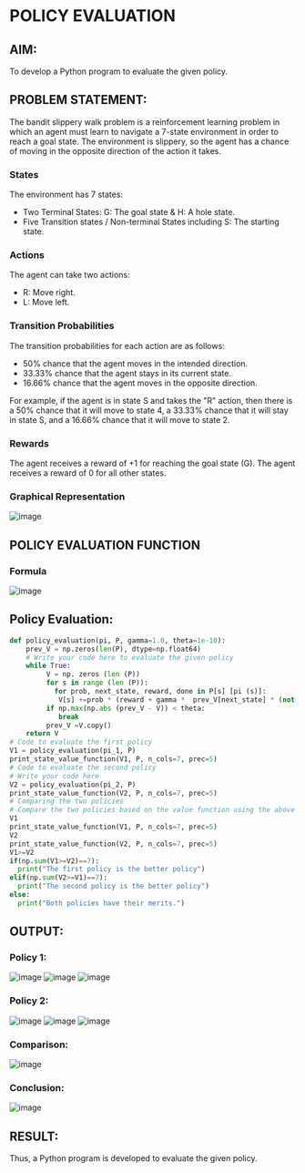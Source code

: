 # POLICY EVALUATION

## AIM:
To develop a Python program to evaluate the given policy.

## PROBLEM STATEMENT:
The bandit slippery walk problem is a reinforcement learning problem in which an agent must learn to navigate a 7-state environment in order to reach a goal state. The environment is slippery, so the agent has a chance of moving in the opposite direction of the action it takes.

### States
The environment has 7 states:

* Two Terminal States: G: The goal state & H: A hole state.
* Five Transition states / Non-terminal States including S: The starting state.

### Actions
The agent can take two actions:

* R: Move right.
* L: Move left.

### Transition Probabilities
The transition probabilities for each action are as follows:

* 50% chance that the agent moves in the intended direction.
* 33.33% chance that the agent stays in its current state.
* 16.66% chance that the agent moves in the opposite direction.

For example, if the agent is in state S and takes the "R" action, then there is a 50% chance that it will move to state 4, a 33.33% chance that it will stay in state S, and a 16.66% chance that it will move to state 2.

### Rewards
The agent receives a reward of +1 for reaching the goal state (G). The agent receives a reward of 0 for all other states.

### Graphical Representation
![image](https://github.com/Aashima02/rl-policy-evaluation/assets/93427086/ee9c6dcf-b579-4b1c-9663-47c8b17a08b4)

## POLICY EVALUATION FUNCTION

### Formula
![image](https://github.com/Aashima02/rl-policy-evaluation/assets/93427086/574fb688-7c9f-409f-b07f-e75441d8f4b3)

## Policy Evaluation:
```python
def policy_evaluation(pi, P, gamma=1.0, theta=1e-10):
    prev_V = np.zeros(len(P), dtype=np.float64)
    # Write your code here to evaluate the given policy
    while True:
         V = np. zeros (len (P))
         for s in range (len (P)):
           for prob, next_state, reward, done in P[s] [pi (s)]:
            V[s] +=prob * (reward + gamma *  prev_V[next_state] * (not done))
         if np.max(np.abs (prev_V - V)) < theta:
            break
         prev_V =V.copy()
    return V
# Code to evaluate the first policy
V1 = policy_evaluation(pi_1, P)
print_state_value_function(V1, P, n_cols=7, prec=5)
# Code to evaluate the second policy
# Write your code here
V2 = policy_evaluation(pi_2, P)
print_state_value_function(V2, P, n_cols=7, prec=5)
# Comparing the two policies
# Compare the two policies based on the value function using the above equation and find the best policy
V1
print_state_value_function(V1, P, n_cols=7, prec=5)
V2
print_state_value_function(V2, P, n_cols=7, prec=5)
V1>=V2
if(np.sum(V1>=V2)==7):
  print("The first policy is the better policy")
elif(np.sum(V2>=V1)==7):
  print("The second policy is the better policy")
else:
  print("Both policies have their merits.")

```

## OUTPUT:
### Policy 1:
![image](https://github.com/Aashima02/rl-policy-evaluation/assets/93427086/8569d152-1cbc-42b2-af2c-1abe3dc34209)
![image](https://github.com/Aashima02/rl-policy-evaluation/assets/93427086/c3227142-e859-433c-ae52-b0221f22b639)
![image](https://github.com/Aashima02/rl-policy-evaluation/assets/93427086/3cb8176a-d6c7-42b3-a13b-8fa6eea829e5)



### Policy 2:
![image](https://github.com/sangeethak15-AI/rl-policy-evaluation/assets/93992063/0d254e9e-4aab-4126-9cb9-935285b5bd1a)
![image](https://github.com/sangeethak15-AI/rl-policy-evaluation/assets/93992063/b8a640a3-25dc-4a9e-808f-5dc22c6e664b)
![image](https://github.com/sangeethak15-AI/rl-policy-evaluation/assets/93992063/f12a98f1-d26e-41dd-a4c9-f92dca77789d)


### Comparison:
![image](https://github.com/Aashima02/rl-policy-evaluation/assets/93427086/1ee6d217-5ada-4fc0-ae3d-e3701e13746a)


### Conclusion:
![image](https://github.com/Aashima02/rl-policy-evaluation/assets/93427086/18f14f65-c243-4b57-b72d-4f077e0cbe96)


## RESULT:
Thus, a Python program is developed to evaluate the given policy.
